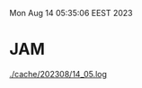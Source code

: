 Mon Aug 14 05:35:06 EEST 2023
# JAM
<a href='./cache/202308/14_05.log'>./cache/202308/14_05.log</a>
